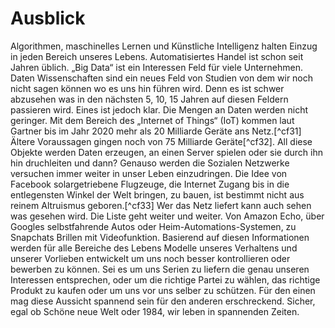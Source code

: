 # Ausblick #

Algorithmen, maschinelles Lernen und Künstliche Intelligenz halten Einzug in jeden Bereich unseres Lebens. Automatisiertes Handel ist schon seit Jahren üblich. „Big Data“ ist ein Interessen Feld für viele Unternehmen. Daten Wissenschaften sind ein neues Feld von Studien von dem wir noch nicht sagen können wo es uns hin führen wird. Denn es ist schwer abzusehen was in den nächsten 5, 10, 15 Jahren auf diesen Feldern passieren wird. Eines ist jedoch klar. Die Mengen an Daten werden nicht geringer. Mit dem Bereich des „Internet of Things“ (IoT) kommen laut Gartner bis im Jahr 2020 mehr als 20 Milliarde Geräte ans Netz.[^cf31] Ältere Voraussagen gingen noch von 75 Milliarde Geräte[^cf32]. All diese Objekte werden Daten erzeugen, an einen Server spielen oder sie durch ihn hin druchleiten und dann? Genauso werden die Sozialen Netzwerke versuchen immer weiter in unser Leben einzudringen. Die Idee von Facebook solargetriebene Flugzeuge, die Internet Zugang bis in die entlegensten Winkel der Welt bringen, zu bauen, ist bestimmt nicht aus reinem Altruismus geboren.[^cf33] Wer das Netz liefert kann auch sehen was gesehen wird. Die Liste geht weiter und weiter. Von Amazon Echo, über Googles selbstfahrende Autos oder Heim-Automations-Systemen, zu Snapchats Brillen mit Videofunktion. Basierend auf diesen Informationen werden für alle Bereiche des Lebens Modelle unseres Verhaltens und unserer Vorlieben entwickelt um uns noch besser kontrollieren oder bewerben zu können. Sei es um uns Serien zu liefern die genau unseren Interessen entsprechen, oder um die richtige Partei zu wählen, das richtige Produkt zu kaufen oder um uns vor uns selber zu schützen. Für den einen mag diese Aussicht spannend sein für den anderen erschreckend. Sicher, egal ob Schöne neue Welt oder 1984, wir leben in spannenden Zeiten. 